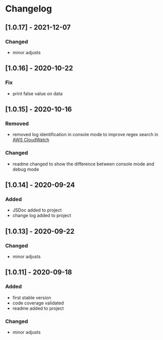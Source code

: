 # Changelog

## [1.0.17] - 2021-12-07

### Changed

- minor adjusts

## [1.0.16] - 2020-10-22

### Fix

- print false value on data

## [1.0.15] - 2020-10-16

### Removed

- removed log identification in console mode to improve regex search in [AWS CloudWatch](https://docs.aws.amazon.com/AmazonCloudWatch/latest/logs/WhatIsCloudWatchLogs.html)

### Changed

- readme changed to show the difference between console mode and debug mode

## [1.0.14] - 2020-09-24

### Added

- JSDoc added to project
- change log added to project

## [1.0.13] - 2020-09-22

### Changed

- minor adjusts

## [1.0.11] - 2020-09-18

### Added

- first stable version
- code coverage validated
- readme added to project

### Changed

- minor adjusts
